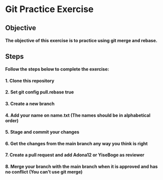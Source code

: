 # Git Practice Exercise
## Objective
#### The objective of this exercise is to practice using git merge and rebase.
## Steps
#### Follow the steps below to complete the exercise:
#### 1. Clone this repository
#### 2. Set git config pull.rebase true
#### 3. Create a new branch
#### 4. Add your name on name.txt (The names should be in alphabetical order)
#### 5. Stage and commit your changes
#### 6. Get the changes from the main branch any way you think is right
#### 7. Create a pull request and add Adona12 or YiseBoge as reviewer
#### 8. Merge your branch with the main branch when it is approved and has no conflict (You can’t use git merge)
